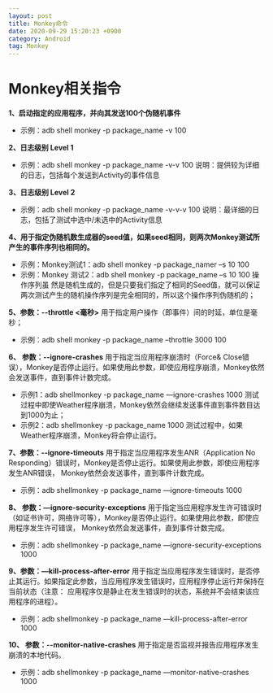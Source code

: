 ```yaml
---
layout: post
title: Monkey命令
date: 2020-09-29 15:20:23 +0900
category: Android
tag: Monkey
---
```

# Monkey相关指令
**1、启动指定的应用程序，并向其发送100个伪随机事件**
* 示例：adb shell monkey -p package_name -v 100

**2、日志级别 Level 1**
* 示例：adb shell monkey -p package_name -v-v 100
说明：提供较为详细的日志，包括每个发送到Activity的事件信息

**3、日志级别 Level 2**
* 示例：adb shell monkey -p package_name -v-v-v 100
说明：最详细的日志，包括了测试中选中/未选中的Activity信息

**4、用于指定伪随机数生成器的seed值，如果seed相同，则两次Monkey测试所产生的事件序列也相同的。**
* 示例：Monkey测试1：adb shell monkey -p package_namer –s 10 100
* 示例：Monkey 测试2：adb shell monkey -p package_name –s 10 100
操作序列虽  然是随机生成的，但是只要我们指定了相同的Seed值，就可以保证两次测试产生的随机操作序列是完全相同的，所以这个操作序列伪随机的；

**5、参数：--throttle <毫秒>**
用于指定用户操作（即事件）间的时延，单位是毫秒；
* 示例：adb shell monkey -p package_name –throttle 3000 100

**6、 参数：--ignore-crashes**
用于指定当应用程序崩溃时（Force& Close错误），Monkey是否停止运行。如果使用此参数，即使应用程序崩溃，Monkey依然会发送事件，直到事件计数完成。
* 示例1：adb shellmonkey -p package_name —ignore-crashes 1000
测试过程中即使Weather程序崩溃，Monkey依然会继续发送事件直到事件数目达到1000为止；
* 示例2：adb shellmonkey -p package_name 1000
测试过程中，如果Weather程序崩溃，Monkey将会停止运行。

**7、参数：--ignore-timeouts**
用于指定当应用程序发生ANR（Application No Responding）错误时，Monkey是否停止运行。如果使用此参数，即使应用程序发生ANR错误，
Monkey依然会发送事件，直到事件计数完成。
* 示例：adb shellmonkey -p package_name —ignore-timeouts 1000

**8、 参数：—ignore-security-exceptions**
用于指定当应用程序发生许可错误时（如证书许可，网络许可等），Monkey是否停止运行。如果使用此参数，即使应用程序发生许可错误，
Monkey依然会发送事件，直到事件计数完成。
* 示例：adb shellmonkey -p package_name —ignore-security-exceptions 1000

**9、参数：—kill-process-after-error**
用于指定当应用程序发生错误时，是否停止其运行。如果指定此参数，当应用程序发生错误时，应用程序停止运行并保持在当前状态（注意：
应用程序仅是静止在发生错误时的状态，系统并不会结束该应用程序的进程）。
* 示例：adb shellmonkey -p package_name —kill-process-after-error 1000

**10、 参数：--monitor-native-crashes**
用于指定是否监视并报告应用程序发生崩溃的本地代码。
* 示例：adb shellmonkey -p package_name —monitor-native-crashes 1000
